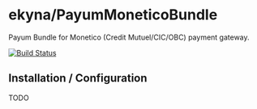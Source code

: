 # ekyna/PayumMoneticoBundle

Payum Bundle for Monetico (Credit Mutuel/CIC/OBC) payment gateway.

[![Build Status](https://travis-ci.org/ekyna/PayumMoneticoBundle.svg?branch=master)](https://travis-ci.org/ekyna/PayumMoneticoBundle)

## Installation / Configuration

TODO
